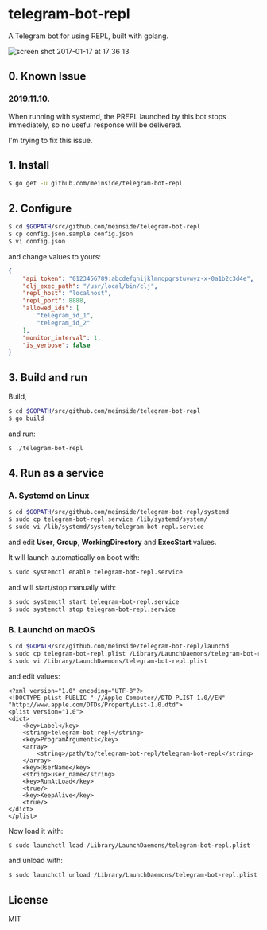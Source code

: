 # telegram-bot-repl

A Telegram bot for using REPL, built with golang.

![screen shot 2017-01-17 at 17 36 13](https://cloud.githubusercontent.com/assets/185988/22013289/9508932e-dcdb-11e6-8429-abf51a74bd83.png)

## 0. Known Issue

### 2019.11.10.

When running with systemd, the PREPL launched by this bot stops immediately, so no useful response will be delivered.

I'm trying to fix this issue.

## 1. Install

```bash
$ go get -u github.com/meinside/telegram-bot-repl
```

## 2. Configure

```bash
$ cd $GOPATH/src/github.com/meinside/telegram-bot-repl
$ cp config.json.sample config.json
$ vi config.json
```

and change values to yours:

```json
{
	"api_token": "0123456789:abcdefghijklmnopqrstuvwyz-x-0a1b2c3d4e",
	"clj_exec_path": "/usr/local/bin/clj",
	"repl_host": "localhost",
	"repl_port": 8888,
	"allowed_ids": [
		"telegram_id_1",
		"telegram_id_2"
	],
	"monitor_interval": 1,
	"is_verbose": false
}
```

## 3. Build and run

Build,

```bash
$ cd $GOPATH/src/github.com/meinside/telegram-bot-repl
$ go build
```

and run:

```bash
$ ./telegram-bot-repl
```

## 4. Run as a service

### A. Systemd on Linux

```bash
$ cd $GOPATH/src/github.com/meinside/telegram-bot-repl/systemd
$ sudo cp telegram-bot-repl.service /lib/systemd/system/
$ sudo vi /lib/systemd/system/telegram-bot-repl.service
```

and edit **User**, **Group**, **WorkingDirectory** and **ExecStart** values.

It will launch automatically on boot with:

```bash
$ sudo systemctl enable telegram-bot-repl.service
```

and will start/stop manually with:

```bash
$ sudo systemctl start telegram-bot-repl.service
$ sudo systemctl stop telegram-bot-repl.service
```

### B. Launchd on macOS

```bash
$ cd $GOPATH/src/github.com/meinside/telegram-bot-repl/launchd
$ sudo cp telegram-bot-repl.plist /Library/LaunchDaemons/telegram-bot-repl.plist
$ sudo vi /Library/LaunchDaemons/telegram-bot-repl.plist
```

and edit values:

```
<?xml version="1.0" encoding="UTF-8"?>
<!DOCTYPE plist PUBLIC "-//Apple Computer//DTD PLIST 1.0//EN" "http://www.apple.com/DTDs/PropertyList-1.0.dtd">
<plist version="1.0">
<dict>
	<key>Label</key>
	<string>telegram-bot-repl</string>
	<key>ProgramArguments</key>
	<array>
		<string>/path/to/telegram-bot-repl/telegram-bot-repl</string>
	</array>
	<key>UserName</key>
	<string>user_name</string>
	<key>RunAtLoad</key>
	<true/>
	<key>KeepAlive</key>
	<true/>
</dict>
</plist>
```

Now load it with:

```bash
$ sudo launchctl load /Library/LaunchDaemons/telegram-bot-repl.plist
```

and unload with:

```bash
$ sudo launchctl unload /Library/LaunchDaemons/telegram-bot-repl.plist
```

## License

MIT

